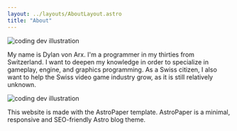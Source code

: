 ```yaml
---
layout: ../layouts/AboutLayout.astro
title: "About"
---
```


<div>
  <img src="/assets/MyFace.jpg" class="sm:w-1/2 mx-auto" alt="coding dev illustration">
</div>

My name is Dylan von Arx. I'm a programmer in my thirties from Switzerland. I want to deepen my knowledge in order to specialize in gameplay, engine, and graphics programming. As a Swiss citizen, I also want to help the Swiss video game industry grow, as it is still relatively unknown.

<div>
  <img src="/assets/swissMade.jpg" class="mx-auto" alt="coding dev illustration">
</div>

This website is made with the AstroPaper template. AstroPaper is a minimal, responsive and SEO-friendly Astro blog theme.
